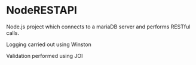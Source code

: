 # NodeRESTAPI

Node.js project which connects to a mariaDB server and performs RESTful calls.

Logging carried out using Winston

Validation performed using JOI

